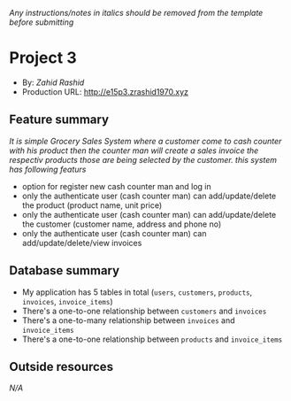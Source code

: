 *Any instructions/notes in italics should be removed from the template before submitting*

# Project 3
+ By: *Zahid Rashid*
+ Production URL: <http://e15p3.zrashid1970.xyz>

## Feature summary
*It is simple Grocery Sales System where a customer come to cash counter with his product then the counter man will create a sales invoice the respectiv products those are being selected by the customer. this system has following featurs*

+ option for register new cash counter man and log in
+ only the authenticate user (cash counter man) can add/update/delete the product  (product name, unit price)
+ only the authenticate user (cash counter man) can add/update/delete the customer (customer name, address and phone no)
+ only the authenticate user (cash counter man) can add/update/delete/view invoices 
  
## Database summary

+ My application has 5 tables in total (`users`, `customers`, `products`, `invoices`, `invoice_items`)
+ There's a one-to-one relationship between `customers` and `invoices`
+ There's a one-to-many relationship between `invoices` and `invoice_items`
+ There's a one-to-one relationship between `products` and `invoice_items`

## Outside resources
*N/A*

